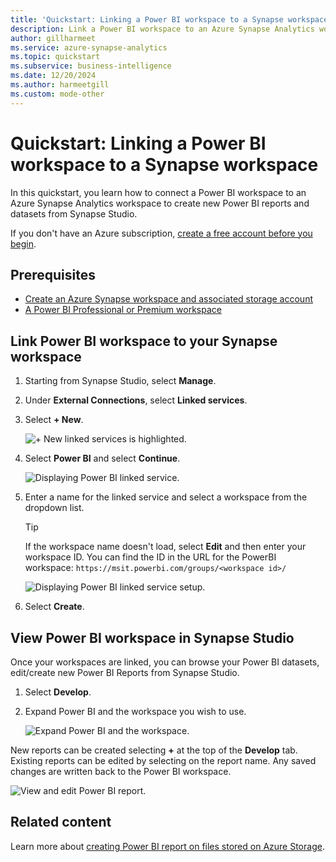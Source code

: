 ```yaml
---
title: 'Quickstart: Linking a Power BI workspace to a Synapse workspace'
description: Link a Power BI workspace to an Azure Synapse Analytics workspace by following the steps in this guide.
author: gillharmeet
ms.service: azure-synapse-analytics
ms.topic: quickstart
ms.subservice: business-intelligence
ms.date: 12/20/2024
ms.author: harmeetgill
ms.custom: mode-other
---
```


# Quickstart: Linking a Power BI workspace to a Synapse workspace

In this quickstart, you learn how to connect a Power BI workspace to an Azure Synapse Analytics workspace to create new Power BI reports and datasets from Synapse Studio.

If you don't have an Azure subscription, [create a free account before you begin](https://azure.microsoft.com/free/).

## Prerequisites

- [Create an Azure Synapse workspace and associated storage account](quickstart-create-workspace.md)
- [A Power BI Professional or Premium workspace](/power-bi/service-create-the-new-workspaces)

## Link Power BI workspace to your Synapse workspace

1. Starting from Synapse Studio, select **Manage**.

1. Under **External Connections**, select **Linked services**.

1. Select **+ New**.

    ![+ New linked services is highlighted.](media/quickstart-link-powerbi/new-highlighted.png)

1. Select **Power BI** and select **Continue**.

    ![Displaying Power BI linked service.](media/quickstart-link-powerbi/powerbi-linked-service.png)

1. Enter a name for the linked service and select a workspace from the dropdown list.

    >[!TIP]
    >If the workspace name doesn't load, select **Edit** and then enter your workspace ID. You can find the ID in the URL for the PowerBI workspace: `https://msit.powerbi.com/groups/<workspace id>/`

    ![Displaying Power BI linked service setup.](media/quickstart-link-powerbi/workspace-link-dialog.png)

1. Select **Create**.

## View Power BI workspace in Synapse Studio

Once your workspaces are linked, you can browse your Power BI datasets, edit/create new Power BI Reports from Synapse Studio.

1. Select **Develop**.

1. Expand Power BI and the workspace you wish to use.

    ![Expand Power BI and the workspace.](media/quickstart-link-powerbi/develop-expand-powerbi.png)

New reports can be created selecting **+** at the top of the **Develop** tab. Existing reports can be edited by selecting on the report name. Any saved changes are written back to the Power BI workspace.

![View and edit Power BI report.](media/quickstart-link-powerbi/powerbi-report.png)

## Related content

Learn more about [creating Power BI report on files stored on Azure Storage](sql/tutorial-connect-power-bi-desktop.md).

